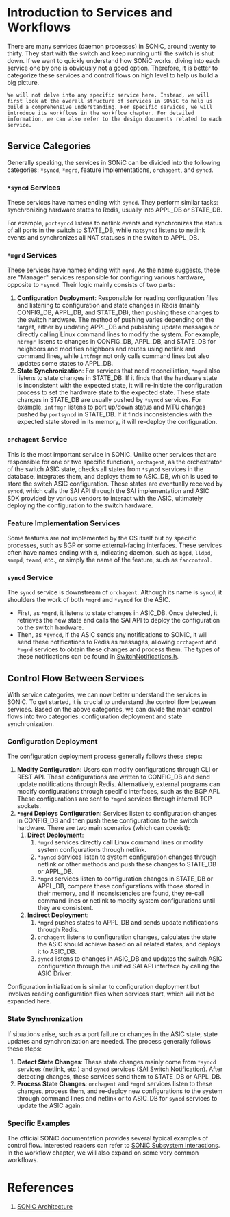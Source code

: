 
# Introduction to Services and Workflows

There are many services (daemon processes) in SONiC, around twenty to thirty. They start with the switch and keep running until the switch is shut down. If we want to quickly understand how SONiC works, diving into each service one by one is obviously not a good option. Therefore, it is better to categorize these services and control flows on high level to help us build a big picture.

```admonish note
We will not delve into any specific service here. Instead, we will first look at the overall structure of services in SONiC to help us build a comprehensive understanding. For specific services, we will introduce its workflows in the workflow chapter. For detailed information, we can also refer to the design documents related to each service.
```

## Service Categories

Generally speaking, the services in SONiC can be divided into the following categories: `*syncd`, `*mgrd`, feature implementations, `orchagent`, and `syncd`.

### `*syncd` Services

These services have names ending with `syncd`. They perform similar tasks: synchronizing hardware states to Redis, usually into APPL_DB or STATE_DB.

For example, `portsyncd` listens to netlink events and synchronizes the status of all ports in the switch to STATE_DB, while `natsyncd` listens to netlink events and synchronizes all NAT statuses in the switch to APPL_DB.

### `*mgrd` Services

These services have names ending with `mgrd`. As the name suggests, these are "Manager" services responsible for configuring various hardware, opposite to `*syncd`. Their logic mainly consists of two parts:

1. **Configuration Deployment**: Responsible for reading configuration files and listening to configuration and state changes in Redis (mainly CONFIG_DB, APPL_DB, and STATE_DB), then pushing these changes to the switch hardware. The method of pushing varies depending on the target, either by updating APPL_DB and publishing update messages or directly calling Linux command lines to modify the system. For example, `nbrmgr` listens to changes in CONFIG_DB, APPL_DB, and STATE_DB for neighbors and modifies neighbors and routes using netlink and command lines, while `intfmgr` not only calls command lines but also updates some states to APPL_DB.
2. **State Synchronization**: For services that need reconciliation, `*mgrd` also listens to state changes in STATE_DB. If it finds that the hardware state is inconsistent with the expected state, it will re-initiate the configuration process to set the hardware state to the expected state. These state changes in STATE_DB are usually pushed by `*syncd` services. For example, `intfmgr` listens to port up/down status and MTU changes pushed by `portsyncd` in STATE_DB. If it finds inconsistencies with the expected state stored in its memory, it will re-deploy the configuration.

### `orchagent` Service

This is the most important service in SONiC. Unlike other services that are responsible for one or two specific functions, `orchagent`, as the orchestrator of the switch ASIC state, checks all states from `*syncd` services in the database, integrates them, and deploys them to ASIC_DB, which is used to store the switch ASIC configuration. These states are eventually received by `syncd`, which calls the SAI API through the SAI implementation and ASIC SDK provided by various vendors to interact with the ASIC, ultimately deploying the configuration to the switch hardware.

### Feature Implementation Services

Some features are not implemented by the OS itself but by specific processes, such as BGP or some external-facing interfaces. These services often have names ending with `d`, indicating daemon, such as `bgpd`, `lldpd`, `snmpd`, `teamd`, etc., or simply the name of the feature, such as `fancontrol`.

### `syncd` Service

The `syncd` service is downstream of `orchagent`. Although its name is `syncd`, it shoulders the work of both `*mgrd` and `*syncd` for the ASIC.

- First, as `*mgrd`, it listens to state changes in ASIC_DB. Once detected, it retrieves the new state and calls the SAI API to deploy the configuration to the switch hardware.
- Then, as `*syncd`, if the ASIC sends any notifications to SONiC, it will send these notifications to Redis as messages, allowing `orchagent` and `*mgrd` services to obtain these changes and process them. The types of these notifications can be found in [SwitchNotifications.h][SAISwitchNotify].

## Control Flow Between Services

With service categories, we can now better understand the services in SONiC. To get started, it is crucial to understand the control flow between services. Based on the above categories, we can divide the main control flows into two categories: configuration deployment and state synchronization.

### Configuration Deployment

The configuration deployment process generally follows these steps:

1. **Modify Configuration**: Users can modify configurations through CLI or REST API. These configurations are written to CONFIG_DB and send update notifications through Redis. Alternatively, external programs can modify configurations through specific interfaces, such as the BGP API. These configurations are sent to `*mgrd` services through internal TCP sockets.
2. **`*mgrd` Deploys Configuration**: Services listen to configuration changes in CONFIG_DB and then push these configurations to the switch hardware. There are two main scenarios (which can coexist):
   1. **Direct Deployment**:
      1. `*mgrd` services directly call Linux command lines or modify system configurations through netlink.
      2. `*syncd` services listen to system configuration changes through netlink or other methods and push these changes to STATE_DB or APPL_DB.
      3. `*mgrd` services listen to configuration changes in STATE_DB or APPL_DB, compare these configurations with those stored in their memory, and if inconsistencies are found, they re-call command lines or netlink to modify system configurations until they are consistent.
   2. **Indirect Deployment**:
      1. `*mgrd` pushes states to APPL_DB and sends update notifications through Redis.
      2. `orchagent` listens to configuration changes, calculates the state the ASIC should achieve based on all related states, and deploys it to ASIC_DB.
      3. `syncd` listens to changes in ASIC_DB and updates the switch ASIC configuration through the unified SAI API interface by calling the ASIC Driver.

Configuration initialization is similar to configuration deployment but involves reading configuration files when services start, which will not be expanded here.

### State Synchronization

If situations arise, such as a port failure or changes in the ASIC state, state updates and synchronization are needed. The process generally follows these steps:

1. **Detect State Changes**: These state changes mainly come from `*syncd` services (netlink, etc.) and `syncd` services ([SAI Switch Notification][SAISwitchNotify]). After detecting changes, these services send them to STATE_DB or APPL_DB.
2. **Process State Changes**: `orchagent` and `*mgrd` services listen to these changes, process them, and re-deploy new configurations to the system through command lines and netlink or to ASIC_DB for `syncd` services to update the ASIC again.

### Specific Examples

The official SONiC documentation provides several typical examples of control flow. Interested readers can refer to [SONiC Subsystem Interactions](https://github.com/sonic-net/SONiC/wiki/Architecture#sonic-subsystems-interactions). In the workflow chapter, we will also expand on some very common workflows.

# References

1. [SONiC Architecture][SONiCArch]

[SONiCArch]: https://github.com/sonic-net/SONiC/wiki/Architecture
[SAISwitchNotify]: https://github.com/sonic-net/sonic-sairedis/blob/master/syncd/SwitchNotifications.h
